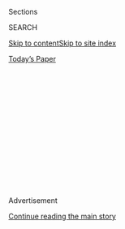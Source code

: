 <div id="app">

<div>

<div>

<div>

<div class="NYTAppHideMasthead css-1q2w90k e1suatyy0">

<div class="section css-ui9rw0 e1suatyy2">

<div class="css-eph4ug er09x8g0">

<div class="css-6n7j50">

</div>

<span class="css-1dv1kvn">Sections</span>

<div class="css-10488qs">

<span class="css-1dv1kvn">SEARCH</span>

</div>

[Skip to content](#site-content)[Skip to site
index](#site-index)

</div>

<div class="css-10698na e1huz5gh0">

</div>

</div>

<div id="masthead-bar-one" class="section hasLinks css-15hmgas e1csuq9d3">

<div class="css-uqyvli e1csuq9d0">

</div>

<div class="css-1uqjmks e1csuq9d1">

</div>

<div class="css-9e9ivx">

[](https://myaccount.nytimes3xbfgragh.onion/auth/login?response_type=cookie&client_id=vi)

</div>

<div class="css-1bvtpon e1csuq9d2">

[Today’s
Paper](https://www.nytimes3xbfgragh.onion/section/todayspaper)

</div>

</div>

</div>

</div>

<div data-aria-hidden="false">

<div id="site-content" data-role="main">

<div>

<div class="css-1aor85t" style="opacity:0.000000001;z-index:-1;visibility:hidden">

<div class="css-1hqnpie">

<div class="css-epjblv">

<span class="css-17xtcya">[Opinion](/section/opinion)</span><span class="css-x15j1o">|</span><span class="css-fwqvlz">God
Did Not Commute Roger Stone’s
Sentence</span>

</div>

<div class="css-k008qs">

<div class="css-1iwv8en">

<span class="css-18z7m18"></span>

<div>

</div>

</div>

<span class="css-1n6z4y">https://nyti.ms/3j5shCW</span>

<div class="css-1705lsu">

<div class="css-4xjgmj">

<div class="css-4skfbu" data-role="toolbar" data-aria-label="Social Media Share buttons, Save button, and Comments Panel with current comment count" data-testid="share-tools">

  - 
  - 
  - 
  - 
    
    <div class="css-6n7j50">
    
    </div>

  - 
  - 

</div>

</div>

</div>

</div>

</div>

</div>

<div id="NYT_TOP_BANNER_REGION" class="css-13pd83m">

</div>

<div id="top-wrapper" class="css-1sy8kpn">

<div id="top-slug" class="css-l9onyx">

Advertisement

</div>

[Continue reading the main
story](#after-top)

<div class="ad top-wrapper" style="text-align:center;height:100%;display:block;min-height:250px">

<div id="top" class="place-ad" data-position="top" data-size-key="top">

</div>

</div>

<div id="after-top">

</div>

</div>

<div>

<div class="css-v5btjw etb61u70">

<div class="css-v05ibm etb61u71">

[Opinion](/section/opinion)

</div>

</div>

<div id="sponsor-wrapper" class="css-1hyfx7x">

<div id="sponsor-slug" class="css-19vbshk">

Supported by

</div>

[Continue reading the main
story](#after-sponsor)

<div id="sponsor" class="ad sponsor-wrapper" style="text-align:center;height:100%;display:block">

</div>

<div id="after-sponsor">

</div>

</div>

<div class="css-186x18t">

</div>

<div class="css-1vkm6nb ehdk2mb0">

# God Did Not Commute Roger Stone’s Sentence

</div>

Trump’s enablers recast rationalizations as righteousness.

<div class="css-18e8msd">

<div class="css-vp77d3 epjyd6m0">

<div class="css-1p10dcb ey68jwv0" data-aria-hidden="true">

[![Frank
Bruni](https://static01.graylady3jvrrxbe.onion/images/2018/04/03/opinion/frank-bruni/frank-bruni-thumbLarge.png
"Frank Bruni")](https://www.nytimes3xbfgragh.onion/by/frank-bruni)

</div>

<div class="css-1baulvz">

By [<span class="css-1baulvz last-byline" itemprop="name">Frank
Bruni</span>](https://www.nytimes3xbfgragh.onion/by/frank-bruni)

<div class="css-8atqhb">

Opinion Columnist

</div>

</div>

</div>

  - July 15,
    2020

  - 
    
    <div class="css-4xjgmj">
    
    <div class="css-d8bdto" data-role="toolbar" data-aria-label="Social Media Share buttons, Save button, and Comments Panel with current comment count" data-testid="share-tools">
    
      - 
      - 
      - 
      - 
        
        <div class="css-6n7j50">
        
        </div>
    
      - 
      - 
    
    </div>
    
    </div>

</div>

<div class="css-79elbk" data-testid="photoviewer-wrapper">

<div class="css-z3e15g" data-testid="photoviewer-wrapper-hidden">

</div>

<div class="css-1a48zt4 ehw59r15" data-testid="photoviewer-children">

![<span class="css-16f3y1r e13ogyst0" data-aria-hidden="true">Roger
Stone outside the federal court in Washington in
2019.</span><span class="css-cnj6d5 e1z0qqy90" itemprop="copyrightHolder"><span class="css-1ly73wi e1tej78p0">Credit...</span><span><span>Manuel
Balce Ceneta/Associated
Press</span></span></span>](https://static01.graylady3jvrrxbe.onion/images/2020/07/15/opinion/15bruniWeb/15bruniWeb-articleLarge.jpg?quality=75&auto=webp&disable=upscale)

</div>

</div>

</div>

<div class="section meteredContent css-1r7ky0e" name="articleBody" itemprop="articleBody">

<div class="css-1fanzo5 StoryBodyCompanionColumn">

<div class="css-53u6y8">

*This article is part of Frank Bruni’s free newsletter. You can* [*sign
up here*](https://www.nytimes3xbfgragh.onion/newsletters/frank-bruni)
*to receive it every Wednesday.*

As the start of his prison sentence approached, Roger Stone didn’t
despair.

“I had prayed fervently,” the felon told Mike Allen of Axios in [a phone
interview](https://www.axios.com/roger-stone-interview-campaign-trump-37b8e1d9-cd72-47ea-8401-801b99d1ea0f.html)
a few days ago, adding that he believed that “the whole matter was in
God’s hands” and that “God would provide.”

“And he did,” Stone said.

No, Mr. Stone. *President Trump* provided. That’s who [commuted your
sentence](https://www.nytimes3xbfgragh.onion/2020/07/10/us/politics/trump-roger-stone-clemency.html)
and set you free, which you have no business being. And this conflation
of human corruption and divine intervention, of “The Apprentice” and the
Almighty, has gone too far and has to stop. It’s an insult to true
faith. It’s cheap.

I’m not going to detail the ways in which godliness and Trumpiness are
at violent odds with each other. I’m not going to delineate the
president’s digressions from the Commandments. That’s an exercise in the
blindingly obvious.

</div>

</div>

<div class="css-1fanzo5 StoryBodyCompanionColumn">

<div class="css-53u6y8">

Nor do I care to revisit the question of why so many evangelicals and
other conservative Christians support Trump, because it has been amply
visited and there’s no mystery there. Trump has aligned certain
positions of his — principally, opposition to legal abortion — with
theirs. They’ll accept his profanity in return for his judges. It’s a
calculation, pure and simple: a compromise. Politics is lousy with them.

But I do want to flag the propensity for God talk among Trump’s
unscrupulous minions. I want to object to their use of God as a cover,
their nod to God to justify their service to a president who no doubt
thinks that the Golden Rule refers to the requisite measure of gilding
for a skyscraper or casino.

They have turned God into a prop, a tic, and while they’re welcome to
their rationalizations, they’re not entitled to their righteousness. I’m
not offended on behalf of God. I’m offended on behalf of decency.

Kayleigh McEnany, the relatively new White House press secretary, wears
a silver cross around her neck. As [a recent profile of
her](https://www.theatlantic.com/politics/archive/2020/06/kayleigh-mcenany-trump-evangelicals/613471/)
in The Atlantic by Emma Green pointed out, she publicly faith-shamed
reporters who challenged Trump’s blasé attitude toward the pandemic as a
group that “desperately wants to see these churches and houses of
worship stay closed.”

And in a recent interview with the Christian Broadcasting Network,
McEnany said: “I stand as a Christian woman, someone who believes in
equality and truth and loyalty and honesty.” She also, by all
appearances, believes in Trump, which doesn’t quite square with those
other principles. But it does give her a pedestal.

</div>

</div>

<div class="css-1fanzo5 StoryBodyCompanionColumn">

<div class="css-53u6y8">

“Only God could deliver such a savior to our nation and only God could
allow me to help,” Brad Parscale, who is managing Trump’s re-election
campaign,
[tweeted](https://twitter.com/parscale/status/1123212317376811009) last
year. Hmm. I don’t know about that. Vladimir Putin and Mark Zuckerberg
played their parts.

Sarah Huckabee Sanders, who once had McEnany’s job, [suggested that
Trump was
chosen](https://www.politico.com/story/2019/04/30/donald-trump-evangelicals-god-1294578)
for his current task by God. So did Mike Pompeo, the secretary of state.

I wouldn’t be at all surprised if Bill Barr, the attorney general, more
or less shares that view. The tenor of [a big
speech](https://www.justice.gov/opa/speech/attorney-general-william-p-barr-delivers-remarks-law-school-and-de-nicola-center-ethics)
he gave last year at the University of Notre Dame made clear that he
sees himself as a soldier in a holy war between the Judeo-Christian
tradition and godless secularists. He must see Trump as the general,
given [how
obsequiously](https://www.nytimes3xbfgragh.onion/2019/12/10/opinion/william-barr-trump.html)
he marches behind him.

I have enormous respect for people of faith, or at least for many of
them, because their conviction can be a wellspring of empathy,
generosity, grace. But those traits also flourish in many people who
don’t belong to any organized religion or, for that matter, don’t
believe in God. And invoking God — as so many of Trump’s enablers do —
is no predictor of rectitude or real devotion. Sometimes it’s just a
reflex. Other times it’s a ruse.

I myself am not conventionally religious. I’m not versed in theology,
either. So I cannot claim to understand God’s design any better than the
Trump aides who drone on about it do. I’m no more tapped into God than
Roger Stone is.

But I’m nonetheless confident that no God would smile on Trump’s
stewardship of this pandemic, during which so many lives are being
needlessly lost. No God would bless Trump’s march across Lafayette
Square, which was [cleared with force and tear
gas](https://www.nytimes3xbfgragh.onion/2020/06/01/us/politics/trump-st-johns-church-bible.html),
so that he could brandish a Bible for photographers, turning a sacred
text into a partisan bauble.

No God would fail to notice the void of penitence in a president with so
much to atone for. And no God would put Stone, a dirty-trickster who has
never demonstrated any discernible interest in cleansing himself, at the
top of his to-do list, liberating him so that he could rejoin the ranks
of Republicans intent on securing Trump another four years.

Good luck to them. Polls, death tolls and the president’s [increasingly
unhinged
behavior](https://www.nytimes3xbfgragh.onion/2020/07/14/us/politics/trump-news-conference.html)
suggest that they haven’t a prayer.

*I invite you to sign up for my free* [*weekly email
newsletter*](https://www.nytimes3xbfgragh.onion/newsletters/frank-bruni)*.
You can follow me on Twitter
(*[*@FrankBruni*](https://twitter.com/FrankBruni)*).*

*Listen to* [*“The Argument”
podcast*](https://www.nytimes3xbfgragh.onion/column/the-argument) *every
Thursday morning, with Ross Douthat, Michelle Goldberg and me.*

</div>

</div>

</div>

<div>

</div>

<div>

</div>

<div>

</div>

<div>

<div id="bottom-wrapper" class="css-1ede5it">

<div id="bottom-slug" class="css-l9onyx">

Advertisement

</div>

[Continue reading the main
story](#after-bottom)

<div id="bottom" class="ad bottom-wrapper" style="text-align:center;height:100%;display:block;min-height:90px">

</div>

<div id="after-bottom">

</div>

</div>

</div>

</div>

</div>

## Site Index

<div>

</div>

## Site Information Navigation

  - [© <span>2020</span> <span>The New York Times
    Company</span>](https://help.nytimes3xbfgragh.onion/hc/en-us/articles/115014792127-Copyright-notice)

<!-- end list -->

  - [NYTCo](https://www.nytco.com/)
  - [Contact
    Us](https://help.nytimes3xbfgragh.onion/hc/en-us/articles/115015385887-Contact-Us)
  - [Work with us](https://www.nytco.com/careers/)
  - [Advertise](https://nytmediakit.com/)
  - [T Brand Studio](http://www.tbrandstudio.com/)
  - [Your Ad
    Choices](https://www.nytimes3xbfgragh.onion/privacy/cookie-policy#how-do-i-manage-trackers)
  - [Privacy](https://www.nytimes3xbfgragh.onion/privacy)
  - [Terms of
    Service](https://help.nytimes3xbfgragh.onion/hc/en-us/articles/115014893428-Terms-of-service)
  - [Terms of
    Sale](https://help.nytimes3xbfgragh.onion/hc/en-us/articles/115014893968-Terms-of-sale)
  - [Site
    Map](https://spiderbites.nytimes3xbfgragh.onion)
  - [Help](https://help.nytimes3xbfgragh.onion/hc/en-us)
  - [Subscriptions](https://www.nytimes3xbfgragh.onion/subscription?campaignId=37WXW)

</div>

</div>

</div>

</div>
